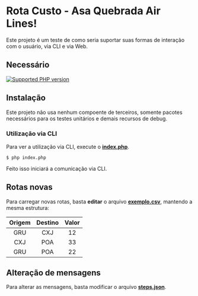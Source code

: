 # Rota Custo - Asa Quebrada Air Lines!

Este projeto é um teste de como seria suportar suas formas de interação com o usuário, via CLI e via Web.

## Necessário
[![Supported PHP version](https://img.shields.io/badge/PHP->%3D%207.1-blue.svg)]()

## Instalação

Este projeto não usa nenhum compoente de terceiros, somente pacotes necessários para os testes unitários e demais recursos de debug.

### Utilização via CLI

Para ver a utilização via CLI, execute o [__index.php__](./index.php).

```
$ php index.php
```

Feito isso iniciará a comunicação via CLI.

## Rotas novas

Para carregar novas rotas, basta __editar__ o arquivo [__exemplo.csv__](./exemplo.csv), mantendo a mesma estrutura:

| Origem  | Destino  | Valor  |
|:-:|:-:|:-:|
| GRU  | CXJ  | 12  |
| CXJ  | POA  | 33  |
| GRU  | POA  | 22  |

## Alteração de mensagens

Para alterar as mensagens, basta modificar o arquivo [__steps.json__](./steps.json).
